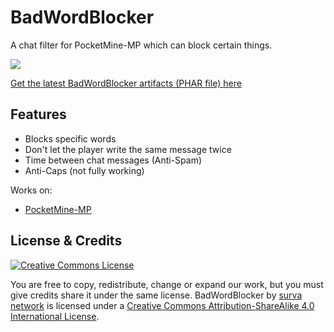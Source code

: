 # BadWordBlocker
A chat filter for PocketMine-MP which can block certain things.

![](https://circleci.com/gh/survanetwork/BadWordBlocker.png?style=shield)

[Get the latest BadWordBlocker artifacts (PHAR file) here](https://buildtest.yellowlake.net/survanetwork/BadWordBlocker)

## Features

- Blocks specific words
- Don't let the player write the same message twice
- Time between chat messages (Anti-Spam)
- Anti-Caps (not fully working)

Works on:

- [PocketMine-MP](https://github.com/pmmp/PocketMine-MP)

## License & Credits
[![Creative Commons License](https://i.creativecommons.org/l/by-sa/4.0/88x31.png)](http://creativecommons.org/licenses/by-sa/4.0/)

You are free to copy, redistribute, change or expand our work, but you must give credits share it under the same license.
BadWordBlocker by [surva network](https://github.com/survanetwork/BadWordBlocker) is licensed under a [Creative Commons Attribution-ShareAlike 4.0 International License](http://creativecommons.org/licenses/by-sa/4.0/).

